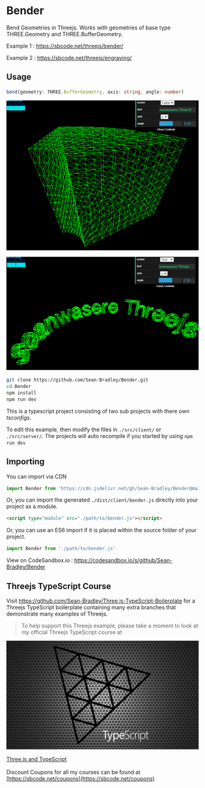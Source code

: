 # Bender

Bend Geometries in Threejs. Works with geometries of base type THREE.Geometry and THREE.BufferGeometry.

Example 1 : https://sbcode.net/threejs/bender/

Example 2 : https://sbcode.net/threejs/engraving/

## Usage

```typescript
bend(geometry: THREE.BufferGeometry, axis: string, angle: number)
```

![Bending a cube](docs/cube.jpg)

![Bending text](docs/text.jpg)

```bash
git clone https://github.com/Sean-Bradley/Bender.git
cd Bender
npm install
npm run dev
```

This is a typescript project consisting of two sub projects with there own *tsconfigs*.

To edit this example, then modify the files in `./src/client/` or `./src/server/`. The projects will auto recompile if you started by using `npm run dev`

## Importing

You can import via CDN

```typescript
import Bender from 'https://cdn.jsdelivr.net/gh/Sean-Bradley/Bender@main/dist/client/bender.js'
```

Or, you can import the generated `./dist/client/bender.js` directly into your project as a module.

```html
<script type="module" src="./path/to/bender.js"></script>
```

Or, you can use an ES6 import if it is placed within the source folder of your project.

```typescript
import Bender from './path/to/bender.js'
```

View on CodeSandbox.io : https://codesandbox.io/s/github/Sean-Bradley/Bender

## Threejs TypeScript Course

Visit https://github.com/Sean-Bradley/Three.js-TypeScript-Boilerplate for a Threejs TypeScript boilerplate containing many extra branches that demonstrate many examples of Threejs.

> To help support this Threejs example, please take a moment to look at my official Threejs TypeScript course at 

[![Threejs TypeScript Course](docs/threejs-course-image.png)](https://www.udemy.com/course/threejs-tutorials/?referralCode=4C7E1DE91C3E42F69D0F)

  [Three.js and TypeScript](https://www.udemy.com/course/threejs-tutorials/?referralCode=4C7E1DE91C3E42F69D0F)<br/>  
  Discount Coupons for all my courses can be found at [https://sbcode.net/coupons](https://sbcode.net/coupons)
